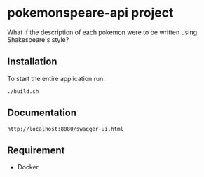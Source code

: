 # pokemonspeare-api project
What if the description of each pokemon were to be written using Shakespeare's style?

## Installation

To start the entire application run:

```
./build.sh
```

## Documentation

```
http://localhost:8080/swagger-ui.html

```

## Requirement
- Docker
